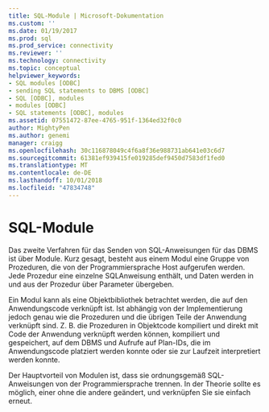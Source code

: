 ```yaml
---
title: SQL-Module | Microsoft-Dokumentation
ms.custom: ''
ms.date: 01/19/2017
ms.prod: sql
ms.prod_service: connectivity
ms.reviewer: ''
ms.technology: connectivity
ms.topic: conceptual
helpviewer_keywords:
- SQL modules [ODBC]
- sending SQL statements to DBMS [ODBC]
- SQL [ODBC], modules
- modules [ODBC]
- SQL statements [ODBC], modules
ms.assetid: 07551472-87ee-4765-951f-1364ed32f0c0
author: MightyPen
ms.author: genemi
manager: craigg
ms.openlocfilehash: 30c116878049c4f6a8f36e988731ab641e03c6d7
ms.sourcegitcommit: 61381ef939415fe019285def9450d7583df1fed0
ms.translationtype: MT
ms.contentlocale: de-DE
ms.lasthandoff: 10/01/2018
ms.locfileid: "47834748"
---
```

# <a name="sql-modules"></a>SQL-Module
Das zweite Verfahren für das Senden von SQL-Anweisungen für das DBMS ist über Module. Kurz gesagt, besteht aus einem Modul eine Gruppe von Prozeduren, die von der Programmiersprache Host aufgerufen werden. Jede Prozedur eine einzelne SQL­Anweisung enthält, und Daten werden in und aus der Prozedur über Parameter übergeben.  
  
 Ein Modul kann als eine Objektbibliothek betrachtet werden, die auf den Anwendungscode verknüpft ist. Ist abhängig von der Implementierung jedoch genau wie die Prozeduren und die übrigen Teile der Anwendung verknüpft sind. Z. B. die Prozeduren in Objektcode kompiliert und direkt mit Code der Anwendung verknüpft werden können, kompiliert und gespeichert, auf dem DBMS und Aufrufe auf Plan-IDs, die im Anwendungscode platziert werden konnte oder sie zur Laufzeit interpretiert werden konnte.  
  
 Der Hauptvorteil von Modulen ist, dass sie ordnungsgemäß SQL-Anweisungen von der Programmiersprache trennen. In der Theorie sollte es möglich, einer ohne die andere geändert, und verknüpfen Sie sie einfach erneut.

